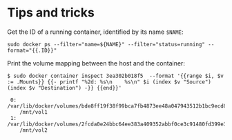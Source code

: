# Tips and tricks

Get the ID of a running container, identified by its name `$NAME`:

    sudo docker ps --filter="name=${NAME}" --filter="status=running" --format="{{.ID}}"

Print the volume mapping between the host and the container:

    $ sudo docker container inspect 3ea302b018f5  --format '{{range $i, $v := .Mounts}} {{- printf "%2d: %s\n    %s\n" $i (index $v "Source") (index $v "Destination") -}} {{end}}'
    
     0: /var/lib/docker/volumes/bde8ff19f38f99bca7fb4873ee48a047943512b1bc9ecd88880175a1ce104bd0/_data
        /mnt/vol1
     1: /var/lib/docker/volumes/2fcda0e24bbc64ee383a409352abbf0ce3c91480fd399e395805f2868d4fb092/_data
        /mnt/vol2





